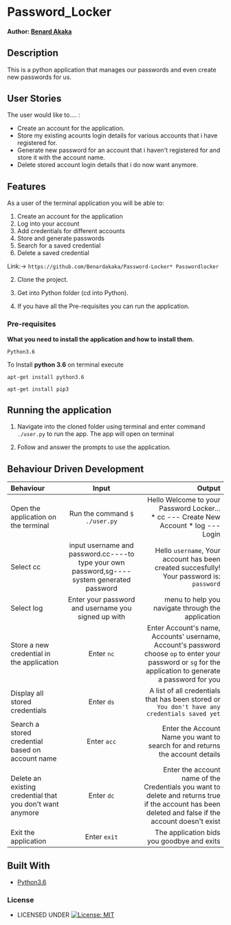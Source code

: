 # Password_Locker

#### Author: [Benard Akaka](https://github.com/Benardakaka)

## Description

This is a python application that manages our passwords and even create new passwords for us.



## User Stories
The user would like to.... :
* Create an account for the application.
* Store my existing acounts login details for various accounts that i have registered for.
* Generate new password for an account that i haven't registered for and store it with the account name.   
* Delete stored account login details that i do now want anymore.



## Features


As a user of the terminal application you will be able to:

1. Create an account for the application
2. Log into your account
3. Add credentials for different accounts
4. Store and generate passwords
6. Search for a saved credential
8. Delete a saved credential


Link:-> ```https://github.com/Benardakaka/Password-Locker* Passwordlocker```

2. Clone the project.

3. Get into Python folder (cd into Python).

4. If you have all the Pre-requisites you can run the application.

### Pre-requisites

**What you need to install the application and how to install them.**

```
Python3.6
```

To Install **python 3.6** on terminal execute

```
apt-get install python3.6
```

```
apt-get install pip3
```

## Running the application

1. Navigate into the cloned folder using terminal and enter command `./user.py` to run the app.
The app will open on terminal 

2. Follow and answer the prompts to use the application.

## Behaviour Driven Development
| Behaviour | Input | Output |
| :---------------- | :---------------: | ------------------: |
|Open the application on the terminal | Run the command ```$ ./user.py```|Hello Welcome to your Password Locker... <br>* cc ---  Create New Account * log ---  Login |
|Select  cc| input username and password.cc----to type your own password,sg----system generated password| Hello ```username```, Your account has been created succesfully! Your password is: ```password```|
|Select log  | Enter your password and username you signed up with|  menu to help you navigate through the application|
|Store a new credential in the application| Enter ```nc```|Enter Account's name, Accounts' username, Account's password<br>choose ```op``` to enter your password or ```sg``` for the application to generate a password for you |
|Display all stored credentials | Enter ```ds```|A list of all credentials that has been stored or ```You don't have any credentials saved yet``` |
|Search a stored credential based on account name|Enter ```acc```| Enter the Account Name you want to search for and returns the account details|
|Delete an existing credential that you don't want anymore|Enter ```dc```|Enter the account name of the Credentials you want to delete and returns true if the account has been deleted and false if the account doesn't exist|
|Exit the application| Enter ```exit```| The application bids you goodbye and exits|

## Built With

* [Python3.6](https://docs.python.org/3/)


### License

* LICENSED UNDER  [![License: MIT](https://img.shields.io/badge/License-MIT-yellow.svg)](license/MIT)